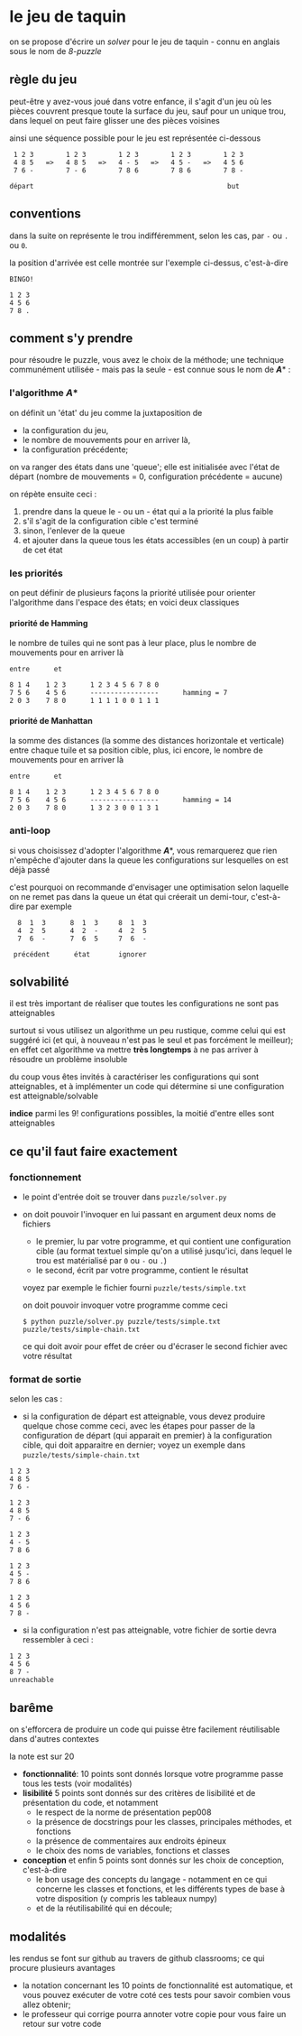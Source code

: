 # le jeu de taquin

on se propose d'écrire un *solver* pour le jeu de taquin - connu en anglais sous le nom de
*8-puzzle*

## règle du jeu

peut-être y avez-vous joué dans votre enfance, il s'agit d'un jeu où les pièces couvrent
presque toute la surface du jeu, sauf pour un unique trou, dans lequel on peut faire
glisser une des pièces voisines

ainsi une séquence possible pour le jeu est représentée ci-dessous

```
 1 2 3        1 2 3        1 2 3        1 2 3        1 2 3
 4 8 5   =>   4 8 5   =>   4 - 5   =>   4 5 -   =>   4 5 6
 7 6 -        7 - 6        7 8 6        7 8 6        7 8 -

départ                                                but
```

## conventions

dans la suite on représente le trou indifféremment, selon les cas, par `-` ou `.` ou `0`.

la position d'arrivée est celle montrée sur l'exemple ci-dessus, c'est-à-dire

```
BINGO!

1 2 3
4 5 6
7 8 .
```

## comment s'y prendre

pour résoudre le puzzle, vous avez le choix de la méthode; une technique communément
utilisée - mais pas la seule - est connue sous le nom de ***A**** :

### l'algorithme ***A****

on définit un 'état' du jeu comme la juxtaposition de
* la configuration du jeu,
* le nombre de mouvements pour en arriver là,
* la configuration précédente;

on va ranger des états dans une 'queue'; elle est initialisée avec l'état de départ
(nombre de mouvements = 0, configuration précédente = aucune)

on répète ensuite ceci :
1. prendre dans la queue le - ou un - état qui a la priorité la plus faible
1. s'il s'agit de la configuration cible c'est terminé
1. sinon, l'enlever de la queue
1. et ajouter dans la queue tous les états accessibles (en un coup) à partir de cet état

### les priorités

on peut définir de plusieurs façons la priorité utilisée pour orienter l'algorithme dans
l'espace des états; en voici deux classiques

#### priorité de Hamming

le nombre de tuiles qui ne sont pas à leur place, plus le nombre de mouvements pour en
arriver là

```
entre      et

8 1 4    1 2 3      1 2 3 4 5 6 7 8 0
7 5 6    4 5 6      -----------------      hamming = 7
2 0 3    7 8 0      1 1 1 1 0 0 1 1 1
```

#### priorité de Manhattan

la somme des distances (la somme des distances horizontale et verticale) entre chaque
tuile et sa position cible, plus, ici encore, le nombre de mouvements pour en arriver là

```
entre      et

8 1 4    1 2 3      1 2 3 4 5 6 7 8 0
7 5 6    4 5 6      -----------------      hamming = 14
2 0 3    7 8 0      1 3 2 3 0 0 1 3 1
```

### anti-loop

si vous choisissez d'adopter l'algorithme ***A****, vous remarquerez que rien n'empêche
d'ajouter dans la queue les configurations sur lesquelles on est déjà passé

c'est pourquoi on recommande d'envisager une optimisation selon laquelle on ne remet pas
dans la queue un état qui créerait un demi-tour, c'est-à-dire par exemple

```
  8  1  3      8  1  3     8  1  3
  4  2  5      4  2  -     4  2  5
  7  6  -      7  6  5     7  6  -

 précédent      état       ignorer
```

## solvabilité

il est très important de réaliser que toutes les configurations ne sont pas atteignables

surtout si vous utilisez un algorithme un peu rustique, comme celui qui est suggéré ici
(et qui, à nouveau n'est pas le seul et pas forcément le meilleur); en effet cet
algorithme va mettre **très longtemps** à ne pas arriver à résoudre un problème insoluble

du coup vous êtes invités à caractériser les configurations qui sont atteignables, et à
implémenter un code qui détermine si une configuration est atteignable/solvable

**indice** parmi les 9! configurations possibles, la moitié d'entre elles sont
atteignables

## ce qu'il faut faire exactement

### fonctionnement

* le point d'entrée doit se trouver dans `puzzle/solver.py`
* on doit pouvoir l'invoquer en lui passant en argument deux noms de fichiers
  * le premier, lu par votre programme, et qui contient une configuration cible (au format
    textuel simple qu'on a utilisé jusqu'ici, dans lequel le trou est matérialisé par `0` ou `-` ou `.`)
  * le second, écrit par votre programme, contient le résultat

  voyez par exemple le fichier fourni `puzzle/tests/simple.txt`

  on doit pouvoir invoquer votre programme comme ceci

  ```shell
  $ python puzzle/solver.py puzzle/tests/simple.txt puzzle/tests/simple-chain.txt
  ```

  ce qui doit avoir pour effet de créer ou d'écraser le second fichier avec votre
  résultat

### format de sortie

selon les cas :

* si la configuration de départ est atteignable, vous devez produire quelque chose comme
  ceci, avec les étapes pour passer de la configuration de départ (qui apparait en
  premier) à la configuration cible, qui doit apparaitre en dernier; voyez un exemple 
  dans `puzzle/tests/simple-chain.txt`

```
1 2 3
4 8 5
7 6 -

1 2 3
4 8 5
7 - 6

1 2 3
4 - 5
7 8 6

1 2 3
4 5 -
7 8 6

1 2 3
4 5 6
7 8 -
```

* si la configuration n'est pas atteignable, votre fichier de sortie devra ressembler 
à ceci :

```
1 2 3
4 5 6
8 7 -
unreachable
```

## barême

on s'efforcera de produire un code qui puisse être facilement réutilisable
dans d'autres contextes

la note est sur 20

* **fonctionnalité**: 10 points sont donnés lorsque votre programme passe tous les tests
  (voir modalités)
* **lisibilité** 5 points sont donnés sur des critères de lisibilité et de présentation du
  code, et notamment
  * le respect de la norme de présentation pep008
  * la présence de docstrings pour les classes, principales méthodes, et fonctions
  * la présence de commentaires aux endroits épineux
  * le choix des noms de variables, fonctions et classes
* **conception** et enfin 5 points sont donnés sur les choix de conception, c'est-à-dire
  * le bon usage des concepts du langage - notamment en ce qui concerne les classes et
  fonctions, et les différents types de base à votre disposition (y compris les tableaux
  numpy)
  * et de la réutilisabilité qui en découle;

## modalités

les rendus se font sur github au travers de github classrooms;
ce qui procure plusieurs avantages

* la notation concernant les 10 points de fonctionnalité est automatique, et vous pouvez
  exécuter de votre coté ces tests pour savoir combien vous allez obtenir;
* le professeur qui corrige pourra annoter votre copie pour vous faire un retour sur votre
  code
